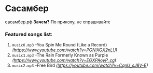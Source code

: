 # Сасамбер
сасамбер.рф
**Зачем?** 
По приколу, не спрашивайте

### Featured songs list:
1. `music0.mp3` -You Spin Me Round (Like a Record)  *(https://www.youtube.com/watch?v=PGNiXGX2nLU)*
2. `music1.mp3` -The Rain Formerly Known as Purple  *(https://www.youtube.com/watch?v=EGXPAoyP_cg)*
3. `music2.mp3` -Free Bird  *(https://youtube.com/watch?v=CqnU_sJ8V-E)*
